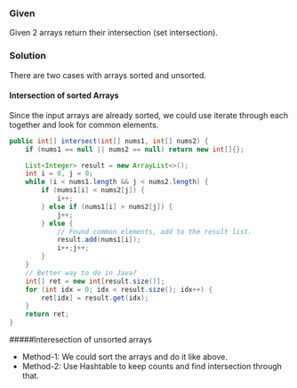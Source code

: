 ### Given
Given 2 arrays return their intersection (set intersection).



### Solution
There are two cases with arrays sorted and unsorted.

#### Intersection of sorted Arrays
Since the input arrays are already sorted, we could use iterate through each together and look for common elements.

```java
public int[] intersect(int[] nums1, int[] nums2) {
    if (nums1 == null || nums2 == null) return new int[]{};

    List<Integer> result = new ArrayList<>();
    int i = 0, j = 0;
    while (i < nums1.length && j < nums2.length) {
        if (nums1[i] < nums2[j]) {
            i++;
        } else if (nums1[i] > nums2[j]) {
            j++;
        } else {
            // Found common elements, add to the result list.
            result.add(nums1[i]);
            i++;j++;
        }
    }
    // Better way to do in Java?
    int[] ret = new int[result.size()];
    for (int idx = 0; idx < result.size(); idx++) {
        ret[idx] = result.get(idx);
    }
    return ret;
}
```

#####Interesection of unsorted arrays
* Method-1: We could sort the arrays and do it like above.
* Method-2: Use Hashtable to keep counts and find intersection through that.
